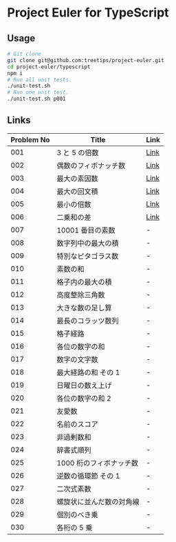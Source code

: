 # Project Euler for TypeScript

## Usage

```sh
# Git clone
git clone git@github.com:treetips/project-euler.git
cd project-euler/typescript
npm i
# Run all unit tests.
./unit-test.sh
# Run one unit test.
./unit-test.sh p001
```

## Links

| Problem No | Title                    | Link                                |
| ---------- | ------------------------ | ----------------------------------- |
| 001        | 3 と 5 の倍数            | [Link](./src/problems/p001.test.ts) |
| 002        | 偶数のフィボナッチ数     | [Link](./src/problems/p002.test.ts) |
| 003        | 最大の素因数             | [Link](./src/problems/p003.test.ts) |
| 004        | 最大の回文積             | [Link](./src/problems/p004.test.ts) |
| 005        | 最小の倍数               | [Link](./src/problems/p005.test.ts) |
| 006        | 二乗和の差               | [Link](./src/problems/p006.test.ts) |
| 007        | 10001 番目の素数         | -                                   |
| 008        | 数字列中の最大の積       | -                                   |
| 009        | 特別なピタゴラス数       | -                                   |
| 010        | 素数の和                 | -                                   |
| 011        | 格子内の最大の積         | -                                   |
| 012        | 高度整除三角数           | -                                   |
| 013        | 大きな数の足し算         | -                                   |
| 014        | 最長のコラッツ数列       | -                                   |
| 015        | 格子経路                 | -                                   |
| 016        | 各位の数字の和           | -                                   |
| 017        | 数字の文字数             | -                                   |
| 018        | 最大経路の和 その 1      | -                                   |
| 019        | 日曜日の数え上げ         | -                                   |
| 020        | 各位の数字の和 2         | -                                   |
| 021        | 友愛数                   | -                                   |
| 022        | 名前のスコア             | -                                   |
| 023        | 非過剰数和               | -                                   |
| 024        | 辞書式順列               | -                                   |
| 025        | 1000 桁のフィボナッチ数  | -                                   |
| 026        | 逆数の循環節 その 1      | -                                   |
| 027        | 二次式素数               | -                                   |
| 028        | 螺旋状に並んだ数の対角線 | -                                   |
| 029        | 個別のべき乗             | -                                   |
| 030        | 各桁の 5 乗              | -                                   |
